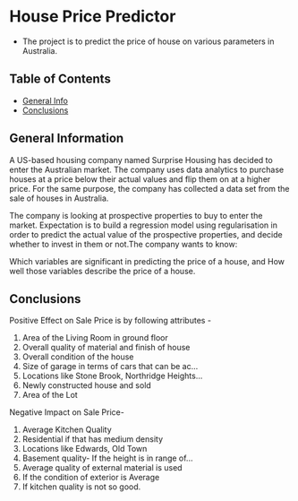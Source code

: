 # House Price Predictor
-   The project is to predict the price of house on various parameters in Australia.

## Table of Contents
* [General Info](#general-information)
* [Conclusions](#conclusions)


## General Information
 A US-based housing company named Surprise Housing has decided to enter the Australian market. 
 The company uses data analytics to purchase houses at a price below their actual values and flip them on at a higher price. 
 For the same purpose, the company has collected a data set from the sale of houses in Australia.  

 The company is looking at prospective properties to buy to enter the market. 
 Expectation is to build a regression model using regularisation in order to predict the actual value of the prospective properties, 
 and decide whether to invest in them or not.The company wants to know:
 
 Which variables are significant in predicting the price of a house, and
 How well those variables describe the price of a house.
		
## Conclusions

Positive Effect on Sale Price is by following attributes -

1. Area of the Living Room in ground floor
2. Overall quality of material and finish of house
3. Overall condition of the house
4. Size of garage in terms of cars that can be ac...
5. Locations like Stone Brook, Northridge Heights...
6. Newly constructed house and sold
7. Area of the Lot

Negative Impact on Sale Price-

1. Average Kitchen Quality
2. Residential if that has medium density
3. Locations like Edwards, Old Town
4. Basement quality- If the height is in range of...
5. Average quality of external material is used
6. If the condition of exterior is Average
7. If kitchen quality is not so good.
